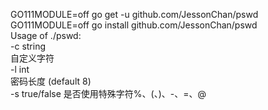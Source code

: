 GO111MODULE=off  go get -u  github.com/JessonChan/pswd  
GO111MODULE=off  go install github.com/JessonChan/pswd  
Usage of ./pswd:  
  -c string  
    	自定义字符  
  -l int  
    	密码长度 (default 8)  
  -s true/false 是否使用特殊字符%、(、)、-、=、@
